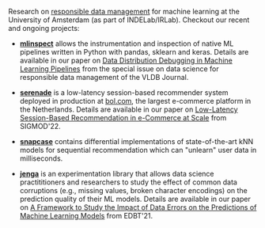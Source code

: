 Research on [responsible data management](https://dl.acm.org/doi/pdf/10.1145/3488717) for machine learning at the University of Amsterdam (as part of INDELab/IRLab). Checkout our recent and ongoing projects:
 
 * __[mlinspect](https://github.com/amsterdata/mlinspect)__ allows the instrumentation and inspection of native ML pipelines written in Python with pandas, sklearn and keras. Details are available in our paper on [Data Distribution Debugging in Machine Learning Pipelines](https://ssc.io/pdf/mlinspect-journal.pdf) from the special issue on data science for responsible data management of the VLDB Journal.
 
 * __[serenade](https://github.com/amsterdata/serenade)__ is a low-latency session-based recommender system deployed in production at [bol.com](https://bol.com), the largest e-commerce platform in the Netherlands. Details are available in our paper on [Low-Latency Session-Based Recommendation in e-Commerce at Scale](https://ssc.io/pdf/modds003.pdf) from SIGMOD'22.
 
 * __[snapcase](https://github.com/amsterdata/snapcase)__ contains differential implementations of state-of-the-art kNN models for sequential recommendation which can "unlearn" user data in milliseconds. 

 * __[jenga](https://github.com/amsterdata/jenga)__ is an experimentation library that allows data science practititioners and researchers to study the effect of common data corruptions (e.g., missing values, broken character encodings) on the prediction quality of their ML models. Details are available in our paper on [A Framework to Study the Impact of Data Errors on the Predictions of Machine Learning Models]([https://ssc.io/pdf/modds003.pdf](https://ssc.io/pdf/jenga.pdf)) from EDBT'21.
